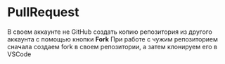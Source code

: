 # PullRequest
В своем аккаунте не GitHub создать копию репозитория из другого аккаунта с помощью кнопки **Fork**
При работе с чужим репозиторием сначала создаем fork в своем репозитории, а затем клонируем его в VSCode
